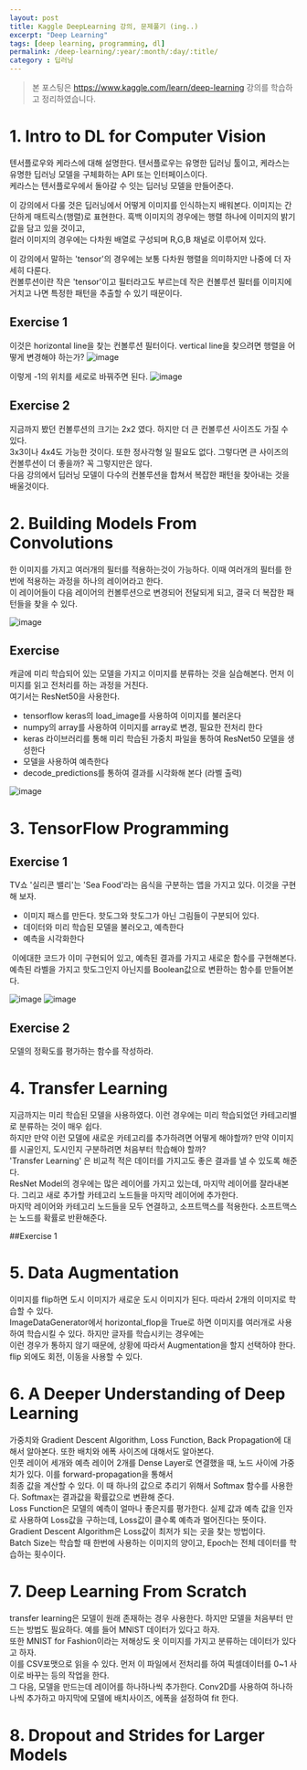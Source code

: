 ```yaml
---
layout: post
title: Kaggle DeepLearning 강의, 문제풀기 (ing..)
excerpt: "Deep Learning"
tags: [deep learning, programming, dl]
permalink: /deep-learning/:year/:month/:day/:title/
category : 딥러닝
---
```


> 본 포스팅은 https://www.kaggle.com/learn/deep-learning 강의를 학습하고 정리하였습니다.

# 1. Intro to DL for Computer Vision
텐서플로우와 케라스에 대해 설명한다. 텐서플로우는 유명한 딥러닝 툴이고, 케라스는 유명한 딥러닝 모델을 구체화하는 API 또는 인터페이스이다.  
케라스는 텐서플로우에서 돌아갈 수 잇는 딥러닝 모델을 만들어준다. 

이 강의에서 다룰 것은 딥러닝에서 어떻게 이미지를 인식하는지 배워본다. 이미지는 간단하게 매트릭스(행렬)로 표현한다. 흑백 이미지의 경우에는 행렬 하나에 이미지의 밝기값을 담고 있을 것이고,  
컬러 이미지의 경우에는 다차원 배열로 구성되며 R,G,B 채널로 이루어져 있다.  

이 강의에서 말하는 'tensor'의 경우에는 보통 다차원 행렬을 의미하지만 나중에 더 자세히 다룬다.  
컨볼루션이란 작은 'tensor'이고 필터라고도 부르는데 작은 컨볼루션 필터를 이미지에 거치고 나면 특정한 패턴을 추출할 수 있기 때문이다.  

## Exercise 1
이것은 horizontal line을 찾는 컨볼루션 필터이다. vertical line을 찾으려면 행렬을 어떻게 변경해야 하는가?
![image](/assets/2019-09-15-kaggle-dl-problem/1.png)

이렇게 -1의 위치를 세로로 바꿔주면 된다. 
![image](/assets/2019-09-15-kaggle-dl-problem/2.png)

## Exercise 2
지금까지 봤던 컨볼루션의 크기는 2x2 였다. 하지만 더 큰 컨볼루션 사이즈도 가질 수 있다.  
3x3이나 4x4도 가능한 것이다. 또한 정사각형 일 필요도 없다. 그렇다면 큰 사이즈의 컨볼루션이 더 좋을까? 꼭 그렇지만은 않다.  
다음 강의에서 딥러닝 모델이 다수의 컨볼루션을 합쳐서 복잡한 패턴을 찾아내는 것을 배울것이다.

# 2. Building Models From Convolutions
한 이미지를 가지고 여러개의 필터를 적용하는것이 가능하다. 이때 여러개의 필터를 한번에 적용하는 과정을 하나의 레이어라고 한다.  
이 레이어들이 다음 레이어의 컨볼루션으로 변경되어 전달되게 되고, 결국 더 복잡한 패턴들을 찾을 수 있다.  

![image](/assets/2019-09-15-kaggle-dl-problem/3.png)

## Exercise
캐글에 미리 학습되어 있는 모델을 가지고 이미지를 분류하는 것을 실습해본다. 먼저 이미지를 읽고 전처리를 하는 과정을 거친다.  
여기서는 ResNet50을 사용한다.  

- tensorflow keras의 load_image를 사용하여 이미지를 불러온다
- numpy의 array를 사용하여 이미지를 array로 변경, 필요한 전처리 한다
- keras 라이브러리를 통해 미리 학습된 가중치 파일을 통하여 ResNet50 모델을 생성한다
- 모델을 사용하여 예측한다
- decode_predictions를 통하여 결과를 시각화해 본다 (라벨 출력)

![image](/assets/2019-09-15-kaggle-dl-problem/4.png)


# 3. TensorFlow Programming
## Exercise 1
TV쇼 '실리콘 밸리'는 'Sea Food'라는 음식을 구분하는 앱을 가지고 있다. 이것을 구현해 보자.

- 이미지 패스를 만든다. 핫도그와 핫도그가 아닌 그림들이 구분되어 있다.
- 데이터와 미리 학습된 모델을 불러오고, 예측한다
- 예측을 시각화한다

 이에대한 코드가 이미 구현되어 있고, 예측된 결과를 가지고 새로운 함수를 구현해본다.  
예측된 라벨을 가지고 핫도그인지 아닌지를 Boolean값으로 변환하는 함수를 만들어본다.  

![image](/assets/2019-09-15-kaggle-dl-problem/5.png)
![image](/assets/2019-09-15-kaggle-dl-problem/6.png)

## Exercise 2
모델의 정확도를 평가하는 함수를 작성하라.  

# 4. Transfer Learning
지금까지는 미리 학습된 모델을 사용하였다. 이런 경우에는 미리 학습되었던 카테고리별로 분류하는 것이 매우 쉽다.  
하지만 만약 이런 모델에 새로운 카테고리를 추가하려면 어떻게 해야할까? 만약 이미지를 시골인지, 도시인지 구분하려면 처음부터 학습해야 할까?  
'Transfer Learning' 은 비교적 적은 데이터를 가지고도 좋은 결과를 낼 수 있도록 해준다.  
ResNet Model의 경우에는 많은 레이어를 가지고 있는데, 마지막 레이어를 잘라내본다. 그리고 새로 추가할 카테고리 노드들을 마지막 레이어에 추가한다.  
마지막 레이어와 카테고리 노드들을 모두 연결하고, 소프트맥스를 적용한다. 소프트맥스는 노드를 확률로 반환해준다.  

##Exercise 1

# 5. Data Augmentation
이미지를 flip하면 도시 이미지가 새로운 도시 이미지가 된다. 따라서 2개의 이미지로 학습할 수 있다.  
ImageDataGenerator에서 horizontal_flop을 True로 하면 이미지를 여러개로 사용하여 학습시킬 수 있다. 하지만 글자를 학습시키는 경우에는  
이런 경우가 통하지 않기 때문에, 상황에 따라서 Augmentation을 할지 선택하야 한다. flip 외에도 회전, 이동을 사용할 수 있다.   

# 6. A Deeper Understanding of Deep Learning
가중치와 Gradient Descent Algorithm, Loss Function, Back Propagation에 대해서 알아본다. 또한 배치와 에폭 사이즈에 대해서도 알아본다.  
인풋 레이어 세개와 예측 레이어 2개를 Dense Layer로 연결했을 때, 노드 사이에 가중치가 있다.  이를 forward-propagation을 통해서  
최종 값을 계산할 수 있다. 이 때 하나의 값으로 추리기 위해서 Softmax 함수를 사용한다. Softmax는 결과값을 확률값으로 변환해 준다.  
Loss Function은 모델의 예측이 얼마나 좋은지를 평가한다. 실제 값과 예측 값을 인자로 사용하여 Loss값을 구하는데, Loss값이 클수록 예측과 멀어진다는 뜻이다. Gradient Descent Algorithm은 Loss값이 최저가 되는 곳을 찾는 방법이다.  
Batch Size는 학습할 때 한번에 사용하는 이미지의 양이고, Epoch는 전체 데이터를 학습하는 횟수이다. 

# 7. Deep Learning From Scratch
transfer learning은 모델이 원래 존재하는 경우 사용한다. 하지만 모델을 처음부터 만드는 방법도 필요하다. 예를 들어 MNIST 데이터가 있다고 하자.  
또한 MNIST for Fashion이라는 저해상도 옷 이미지를 가지고 분류하는 데이터가 있다고 하자.  
이를 CSV포맷으로 읽을 수 있다. 먼저 이 파일에서 전처리를 하여 픽셀데이터를 0~1 사이로 바꾸는 등의 작업을 한다.  
그 다음, 모델을 만드는데 레이어를 하나하나씩 추가한다. Conv2D를 사용하여 하나하나씩 추가하고 마지막에 모델에 배치사이즈, 에폭을 설정하여 fit 한다.  


# 8. Dropout and Strides for Larger Models